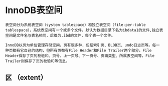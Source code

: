 # InnoDB表空间

```shell
表空间分为系统表空间（system tablespace）和独立表空间（file-per-table tablespace），系统表空间有一个或多个文件，默认为数据目录下名为ibdata1的文件,独立表空间是文件名与表名相同，后缀为.ibd的文件，每个表一个文件。
```

```shell
InnoDB以页为单位管理存储空间，页有很多种，包括索引页、BLOB页、undo日志页等。每一种页都有它自己的结构，但所有页都有File Header和File Trailer两个部分。File Header保存了页的校验和、页号、上一页号、下一页号、页面类型、所属表空间等。File Trailer则保存了页的校验和等信息。
```

## 区 （extent）

